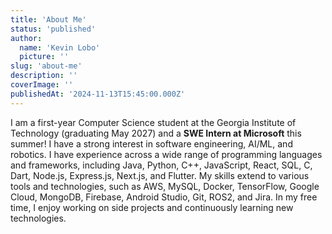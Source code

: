 ```yaml
---
title: 'About Me'
status: 'published'
author:
  name: 'Kevin Lobo'
  picture: ''
slug: 'about-me'
description: ''
coverImage: ''
publishedAt: '2024-11-13T15:45:00.000Z'
---
```


I am a first-year Computer Science student at the Georgia Institute of Technology (graduating May 2027) and a **SWE Intern at Microsoft** this summer! I have a strong interest in software engineering, AI/ML, and robotics. I have experience across a wide range of programming languages and frameworks, including Java, Python, C++, JavaScript, React, SQL, C, Dart, Node.js, Express.js, Next.js, and Flutter. My skills extend to various tools and technologies, such as AWS, MySQL, Docker, TensorFlow, Google Cloud, MongoDB, Firebase, Android Studio, Git, ROS2, and Jira. In my free time, I enjoy working on side projects and continuously learning new technologies.
